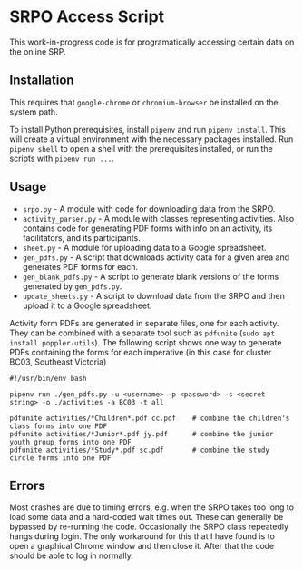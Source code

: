# SRPO Access Script

This work-in-progress code is for programatically accessing certain data on the online SRP.  

## Installation

This requires that `google-chrome` or `chromium-browser` be installed on the system path.

To install Python prerequisites, install `pipenv` and run `pipenv install`.  This will create a virtual environment
with the necessary packages installed.  Run `pipenv shell` to open a shell with the prerequisites installed, or
run the scripts with `pipenv run ...`.

## Usage

* `srpo.py` - A module with code for downloading data from the SRPO.
* `activity_parser.py` - A module with classes representing activities.  Also contains code for generating PDF
    forms with info on an activity, its facilitators, and its participants.
* `sheet.py` - A module for uploading data to a Google spreadsheet.
* `gen_pdfs.py` - A script that downloads activity data for a given area and generates PDF forms for each.
* `gen_blank_pdfs.py` - A script to generate blank versions of the forms generated by `gen_pdfs.py`.
* `update_sheets.py` - A script to download data from the SRPO and then upload it to a Google spreadsheet.

Activity form PDFs are generated in separate files, one for each activity.  They can be combined with a separate
tool such as `pdfunite` (`sudo apt install poppler-utils`).  The following script shows one way to generate PDFs
containing the forms for each imperative (in this case for cluster BC03, Southeast Victoria)

```
#!/usr/bin/env bash

pipenv run ./gen_pdfs.py -u <username> -p <password> -s <secret string> -o ./activities -a BC03 -t all

pdfunite activities/*Children*.pdf cc.pdf    # combine the children's class forms into one PDF
pdfunite activities/*Junior*.pdf jy.pdf      # combine the junior youth group forms into one PDF
pdfunite activities/*Study*.pdf sc.pdf       # combine the study circle forms into one PDF
```

## Errors

Most crashes are due to timing errors, e.g. when the SRPO takes too long to load some data and a hard-coded
wait times out.  These can generally be bypassed by re-running the code.  Occasionally the SRPO class repeatedly
hangs during login.  The only workaround for this that I have found is to open a graphical Chrome window and then
close it.  After that the code should be able to log in normally.
